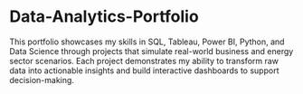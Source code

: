 # Data-Analytics-Portfolio
This portfolio showcases my skills in SQL, Tableau, Power BI, Python, and Data Science through projects that simulate real-world business and energy sector scenarios. Each project demonstrates my ability to transform raw data into actionable insights and build interactive dashboards to support decision-making.
